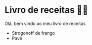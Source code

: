 # Livro de receitas :man_cook:

Olá, bem vindo ao meu livro de receitas

- Strogonoff de frango
- Pavê
